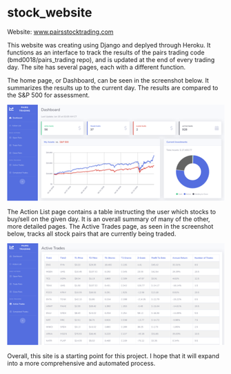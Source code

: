# stock_website

Website: www.pairsstocktrading.com

This website was creating using Django and deplyed through Heroku. It functions as an interface to track the results of the pairs trading code (bmd0018/pairs_trading repo), and is updated at the end of every trading day. The site has several pages, each with a different function.

The home page, or Dashboard, can be seen in the screenshot below. It summarizes the results up to the current day. The results are compared to the S&P 500 for assessment.

![Alt text](static/data/dashboard_screenshot.png?raw=true "Dashboard")

The Action List page contains a table instructing the user which stocks to buy/sell on the given day. It is an overall summary of many of the other, more detailed pages. The Active Trades page, as seen in the screenshot below, tracks all stock pairs that are currently being traded. 

![Alt text](static/data/activetable_screenshot.png?raw=true "Active Trades")

Overall, this site is a starting point for this project. I hope that it will expand into a more comprehensive and automated process.
